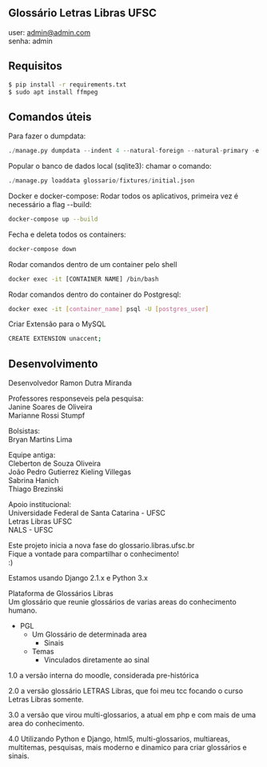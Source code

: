 ## Glossário Letras Libras UFSC

user: admin@admin.com  
senha: admin  

## Requisitos

```bash
$ pip install -r requirements.txt
$ sudo apt install ffmpeg
```

## Comandos úteis
Para fazer o dumpdata:

```python
./manage.py dumpdata --indent 4 --natural-foreign --natural-primary -e auth.permission -e contenttypes -e sessions -e admin  > glossario/fixtures/initial.json
```

Popular o banco de dados local (sqlite3): chamar o comando:

```python
./manage.py loaddata glossario/fixtures/initial.json
```

Docker e docker-compose:
Rodar todos os aplicativos, primeira vez é necessário a flag --build:

```bash
docker-compose up --build
```

Fecha e deleta todos os containers:

```bash
docker-compose down
```

Rodar comandos dentro de um container pelo shell

```bash
docker exec -it [CONTAINER NAME] /bin/bash
```

Rodar comandos dentro do container do Postgresql:

```bash
docker exec -it [container_name] psql -U [postgres_user]
```

Criar Extensão para o  MySQL

```bash
CREATE EXTENSION unaccent;
```

## Desenvolvimento
Desenvolvedor Ramon Dutra Miranda

Professores responseveis pela pesquisa:  
Janine Soares de Oliveira  
Marianne Rossi Stumpf

Bolsistas:  
Bryan Martins Lima

Equipe antiga:  
Cleberton de Souza Oliveira  
João Pedro Gutierrez Kieling Villegas  
Sabrina Hanich  
Thiago Brezinski  

Apoio institucional:  
Universidade Federal de Santa Catarina - UFSC  
Letras Libras UFSC  
NALS - UFSC

Este projeto inicia a nova fase do glossario.libras.ufsc.br  
Fique a vontade para compartilhar o conhecimento!  
:)  

Estamos usando Django 2.1.x e Python 3.x

Plataforma de Glossários Libras  
Um glossário que reunie glossários de varias areas do conhecimento humano.

- PGL
  - Um Glossário de determinada area
	- Sinais
  - Temas
	- Vinculados diretamente ao sinal

1.0 a versão interna do moodle, considerada pre-histórica

2.0 a versão glossário LETRAS Libras, que foi meu tcc focando o curso Letras Libras somente.

3.0 a versão que virou multi-glossarios, a atual em php e com mais de uma area do conhecimento.

4.0 Utilizando Python e Django, html5, multi-glossarios, multiareas, multitemas, pesquisas, mais moderno e dinamico para criar glossários e sinais.
